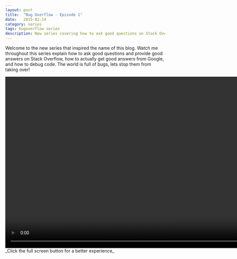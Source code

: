 ```yaml
---
layout: post
title:  "Bug Overflow - Episode 1"
date:   2015-02-14
category: series
tags: bugoverflow series
description: New series covering how to ask good questions on Stack Overflow, how to use Google effectively, and how to answer/debug questions and buggy code.
---
```


Welcome to the new series that inspired the name of this blog. Watch me throughout this series explain how to ask good questions and provide good answers on Stack Overflow, how to actually get good answers from Google, and how to debug code. The world is full of bugs, lets stop them from taking over!

<video width="960" height="540" style="max-width:960;max-height:540;" controls>
	<source src="http://videos.quarrantine.com?name=bugoverflow1.mp4" type="video/mp4">
</video>
_Click the full screen button for a better experience_
